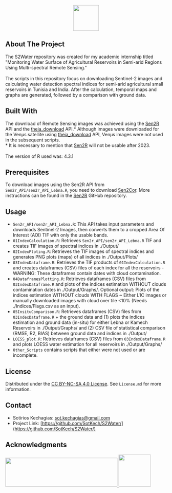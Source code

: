 <!-- PROJECT LOGO -->
<br />
<div align="center">
  <a href="https://github.com/SotKech/S2Water/">
    <img src="https://external-content.duckduckgo.com/iu/?u=https%3A%2F%2Fwww.pngplay.com%2Fwp-content%2Fuploads%2F1%2FLetter-S-PNG-Photo.png&f=1&nofb=1&ipt=676c17b6eed1fbff95ce152952826d3574d8909f253b9424883625d7b3bff3c3&ipo=images" width="80" height="80">
  </a>
</div>

<!-- ABOUT THE PROJECT -->
## About The Project
The S2Water repository was created for my academic internship titled "Monitoring Water Surface of Agricultural Reservoirs in Semi-arid Regions Using Multi-spectral Remote Sensing."
<br/>
<br/>
The scripts in this repository focus on downloading Sentinel-2 images and calculating water detection spectral indices for semi-arid agricultural small reservoirs in Tunisia and India. After the calculation, temporal maps and graphs are generated, followed by a comparison with ground data.

<!-- BUILT WITH -->
## Built With
The download of Remote Sensing images was achieved using the [Sen2R](https://github.com/ranghetti/sen2r/tree/main) API and the [theia_download](https://github.com/olivierhagolle/theia_download) API.* Although images were downloaded for the Venμs satellite using [theia_download](https://github.com/olivierhagolle/theia_download) API, Venμs images were not used in the subsequent scripts.
<br/>
\* It is necessary to mention that [Sen2R](https://github.com/ranghetti/sen2r/tree/main) will not be usable after 2023.
<br/>
<br/>
The version of R used was: 4.3.1

## Prerequisites
To download images using the Sen2R API from `Sen2r_API/sen2r_API_Lebna.R`, you need to download [Sen2Cor](https://step.esa.int/main/snap-supported-plugins/sen2cor/). More instructions can be found in the [Sen2R](https://github.com/ranghetti/sen2r/tree/main) GitHub repository.

<!-- USAGE -->
## Usage
- `Sen2r_API/sen2r_API_Lebna.R`: This API takes input parameters and downloads Sentinel-2 Images, then converts them to a cropped Area Of Interest (AOI) TIF with only the usable bands.
- `01IndexCalculation.R`: Retrieves `Sen2r_API/sen2r_API_Lebna.R` TIF and creates TIF images of spectral indices in ./Output/
- `02IndexPloting.R`: Retrieves the TIF images of spectral indices and generates PNG plots (maps) of all indices in ./Output/Plots/
- `03IndexDataframe.R`: Retrieves the TIF products of `01IndexCalculation.R` and creates dataframes (CSV) files of each index for all the reservoirs - WARNING: These dataframes contain dates with cloud contamination.
- `04DataframesPlotting.R`: Retrieves dataframes (CSV) files from `03IndexDataframe.R` and plots of the indices estimation WITHOUT clouds contamination dates in ./Output/Graphs/. Optional output: Plots of the indices estimation WITHOUT clouds WITH FLAGS ~ Either L1C images or manually downloaded images with cloud over tile <10% (Needs ./Indices/Flags.csv as an input).
- `05InsituComparison.R`: Retrieves dataframes (CSV) files from `03IndexDataframe.R` + the ground data and (1) plots the indices estimation and ground data (in-situ) for either Lebna or Kamech Reservoirs in ./Output/Graphs/ and (2) CSV file of statistical comparison (RMSE, R2, BIAS) between ground data and indices in ./Output/
- `LOESS_plot.R`: Retrieves dataframes (CSV) files from `03IndexDataframe.R` and plots LOESS water estimation for all reservoirs in ./Output/Graphs/
- `Other_Scripts` contains scripts that either were not used or are incomplete.

<!-- LICENSE -->
## License
Distributed under the [CC BY-NC-SA 4.0 License](https://creativecommons.org/licenses/by-nc-sa/4.0/). See `License.md` for more information.

<!-- CONTACT -->
## Contact
- Sotirios Kechagias: sot.kechagias@gmail.com
- Project Link: [https://github.com/SotKech/S2Water/](https://github.com/SotKech/S2Water/)
<!-- ACKNOWLEDGMENTS -->
## Acknowledgments
<a href="https://en.ird.fr/"> 
<img src= "https://external-content.duckduckgo.com/iu/?u=http%3A%2F%2Fwww.afd.fr%2Fsites%2Fafd%2Ffiles%2F2017-08%2Flogo-ird_0.png&f=1&nofb=1&ipt=c58896d88b6913518b45959756999d505717ac064b754b2426b675df2b4de74b&ipo=images" width="350" height=90">
  
<a href="https://www.umr-lisah.fr/?q=en">
<img src= "https://pbs.twimg.com/profile_images/1180051796653416448/xYIKFZzt_400x400.png" width="100" height=100">

<!-- MARKDOWN LINKS & IMAGES -->
<!-- https://www.markdownguide.org/basic-syntax/#reference-style-links -->
[product-screenshot]: images/screenshot.png
[Sen2r.js]: https://luigi.ranghetti.info/img/sen2r_logo_200px.png
[Sen2r-url]: https://github.com/ranghetti/sen2r/tree/main
